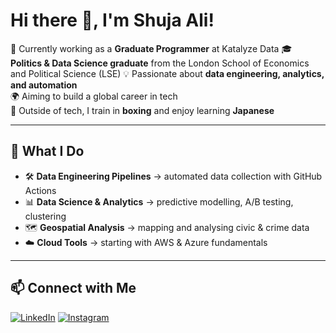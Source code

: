 # Hi there 👋, I'm Shuja Ali!

💼 Currently working as a **Graduate Programmer** at Katalyze Data
🎓 **Politics & Data Science graduate** from the London School of Economics and Political Science (LSE) 
💡 Passionate about **data engineering, analytics, and automation**  
🌍 Aiming to build a global career in tech  
🥊 Outside of tech, I train in **boxing** and enjoy learning **Japanese**

---

## 🚀 What I Do
- 🛠️ **Data Engineering Pipelines** → automated data collection with GitHub Actions  
- 📊 **Data Science & Analytics** → predictive modelling, A/B testing, clustering  
- 🗺️ **Geospatial Analysis** → mapping and analysing civic & crime data  
- ☁️ **Cloud Tools** → starting with AWS & Azure fundamentals  

---

## 📫 Connect with Me
[![LinkedIn](https://img.shields.io/badge/LinkedIn-Connect-blue?style=for-the-badge&logo=linkedin&logoColor=white)](https://www.linkedin.com/in/shuja-ali-397a8322a/)
[![Instagram](https://img.shields.io/badge/Instagram-Follow-purple?style=for-the-badge&logo=instagram&logoColor=white)](https://www.instagram.com/shuja_a04/)
